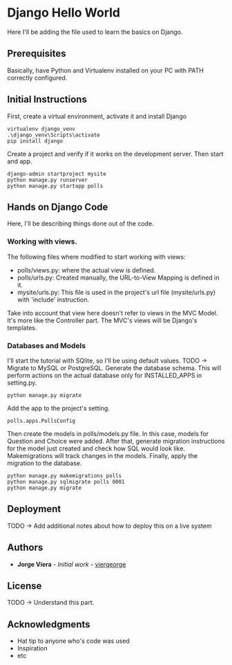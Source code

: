 # Django Hello World

Here I'll be adding the file used to learn the basics on Django.

## Prerequisites
Basically, have Python and Virtualenv installed on your PC with PATH correctly configured.

## Initial Instructions
First, create a virtual environment, activate it and install Django
```
virtualenv django_venv
.\django_venv\Scripts\activate
pip install django
```
Create a project and verify if it works on the development server. Then start and app.
```
django-admin startproject mysite
python manage.py runserver
python manage.py startapp polls
```
## Hands on Django Code
Here, I'll be describing things done out of the code.
### Working with views.
The following files where modified to start working with views:
* polls/views.py: where the actual view is defined.
* polls/urls.py: Created manually, the URL-to-View Mapping is defined in it.
* mysite/urls.py: This file is used in the project's url file (mysite/urls.py) with 'include' instruction.

Take into account that view here doesn't refer to views in the MVC Model. It's more like the Controller part. The MVC's views will be Django's templates.

### Databases and Models
I'll start the tutorial with SQlite, so I'll be using default values. TODO -> Migrate to MySQL or PostgreSQL. Generate the database schema. This will perform actions on the actual database only for INSTALLED_APPS in setting.py.
```
python manage.py migrate
```
Add the app to the project's setting.
```
polls.apps.PollsConfig
```
Then create the models in polls/models.py file. In this case, models for Question and Choice were added. After that, generate migration instructions for the model just created and check how SQL would look like. Makemigrations will track changes in the models. Finally, apply the migration to the database.
```
python manage.py makemigrations polls
python manage.py sqlmigrate polls 0001
python manage.py migrate
```

## Deployment
TODO -> Add additional notes about how to deploy this on a live system

## Authors
* **Jorge Viera** - *Initial work* - [viergeorge](https://github.com/Viergeorge)

## License
TODO -> Understand this part.

## Acknowledgments

* Hat tip to anyone who's code was used
* Inspiration
* etc
